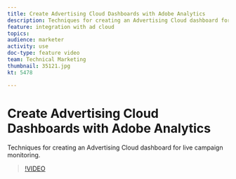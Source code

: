 ```yaml
---
title: Create Advertising Cloud Dashboards with Adobe Analytics
description: Techniques for creating an Advertising Cloud dashboard for live campaign monitoring.
feature: integration with ad cloud
topics: 
audience: marketer
activity: use
doc-type: feature video
team: Technical Marketing
thumbnail: 35121.jpg
kt: 5478

---
```


# Create Advertising Cloud Dashboards with Adobe Analytics

Techniques for creating an Advertising Cloud dashboard for live campaign monitoring. 

>[!VIDEO](https://video.tv.adobe.com/v/35121/?quality=12&learn=on)

